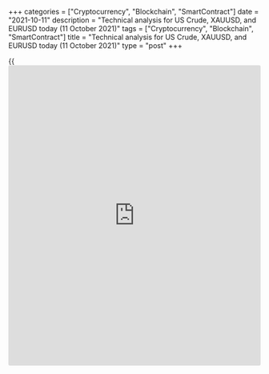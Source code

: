 +++
categories = ["Cryptocurrency", "Blockchain", "SmartContract"]
date = "2021-10-11"
description = "Technical analysis for US Crude, XAUUSD, and EURUSD today (11 October 2021)"
tags = ["Cryptocurrency", "Blockchain", "SmartContract"]
title = "Technical analysis for US Crude, XAUUSD, and EURUSD today (11 October 2021)"
type = "post"
+++

{{<iframe id="large-banner" src="https://www.bounty.group/#slide=19.0" width="100%" height="600" scrolling="no" style="border: 0px solid rgb(216, 221, 230); border-radius: 3px;">}}

2021-10-11

2021-10-11

Short-term analysis for oil, gold, and EURUSD for 11.10.2021Alex
Rodionov

I welcome my fellow traders! I have made a price forecast for US Crude,
XAUUSD, and EURUSD using a combination of margin zones methodology and
technical analysis. Based on the market analysis, I suggest entry
signals for intraday traders.

After updating the local high on Friday, gold corrected back to the
opening levels of the day.

The article covers the following subjects:

## Oil price forecast for today: USCrude analysis

Today oil price reached the upper Target Zone 80.34 - 79.83 within a
short-term uptrend. Further growth will depend on the buyers' ability to
break out the Target Zone and consolidate the price above. If
successful, the new target for purchases will be the Gold Zone 82.64 -
82.38.

Otherwise, there is a risk of price correction to strong support levels:
Additional Zone 79.16 - 79.03 and Intermediary Zone 77.88 - 77.63. Look
again for purchases according to the pattern with a target at the day's
high in the beforementioned AZ and IZ.

### [USCrude][1] trading ideas for today:

  1. Buy according to the pattern in Additional Zone 79.16 - 79.02. TakeProfit: 80.35. StopLoss: according to the pattern rules.

  2. Buy according to the pattern in Intermediary Zone 77.88 - 77.63. TakeProfit: 80.35. StopLoss: according to the pattern rules.

* * *

## Gold price forecast for today: XAUUSD analysis

After updating the local high on Friday, gold corrected back to the
opening levels of the day. Now the price is testing the zone of the
trend key support 1762 - 1755. The trend remains up.

Today I recommend looking for long gold trades. Expect a pattern
formation to enter a long trade.

If level 1755 is broken out downside, the trend will reverse down. In
this case, sell gold with a target in the lower Target Zone 1747 - 1740.

### [XAUUSD][2] trading ideas for today:

Open buy positions according to the pattern in 1762 - 1755. TakeProfit:
Gold Zone 1786 - 1784. StopLoss: according to the pattern rules.

* * *

## Euro/Dollar forecast for today: EURUSD analysis

Euro is breaking out the Additional Zone. If the price consolidates
above this resistance, then the correction to the short-term downtrend
will continue with the target in the Intermediary Zone 1.1626 - 1.1617.
The IZ is the trend border which serves as EURUSD key resistance.

Today, consider euro purchases in the level of 1.1569 with a target at
the day's high.

If the price returns below level 1.1569, look for a sell pattern since
the Additional Zone, in this case, will be considered held.

### [EURUSD][3] trading ideas for today:

Buy from the level of 1.1569 / hold up purchases. TakeProfit:
Intermediary Zone 1.1626 - 1.1617. StopLoss: 1.1557.

* * *

P.S. Did you like my article? Share it in social networks: it will be
the best “thank you" :)

Ask me questions and comment below. I’ll be glad to answer your
questions and give necessary explanations.

 **Useful links:**

  * I recommend trying to trade with a reliable broker [here][4]. The system allows you to trade by yourself or copy successful traders from all across the globe.
  * Use my promo-code BLOG for getting deposit bonus 50% on LiteForex platform. Just enter this code in the appropriate field while [depositing][5] your trading account.
  * Telegram chat for traders: <t.me/liteforexengchat>. We are sharing the signals and trading experience
  * Telegram channel with high-quality analytics, Forex reviews, training articles, and other useful things for traders <t.me/liteforex>

## Price chart of EURUSD in real time mode

The content of this article reflects the author’s opinion and does not
necessarily reflect the official position of LiteForex. The material
published on this page is provided for informational purposes only and
should not be considered as the provision of investment advice for the
purposes of Directive 2004/39/EC.

Rate this article:

{{value}}

( {{count}} {{title}} )

   1. my.liteforex.com/trading?type=oil
   2. my.liteforex.com/trading/chart?symbol=XAUUSD&returnUrl=true
   3. my.liteforex.com/trading/chart?symbol=EURUSD&returnUrl=true
   4. my.liteforex.com/?category=analysts-opinions&slug=short-term-analysis-for-oil-gold-and-eurusd-for-11102021&openPopup=%2Fregistration%2Fpopup&utm_source=blog&utm_medium=article&utm_campaign=bonus
   5. my.liteforex.com/deposit/?category=analysts-opinions&slug=short-term-analysis-for-oil-gold-and-eurusd-for-11102021&promo_code=BLOG&utm_source=blog&utm_medium=article&utm_campaign=bonus